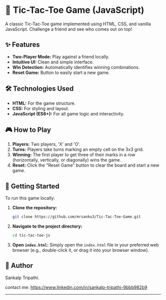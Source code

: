 # 🚀 Tic-Tac-Toe Game (JavaScript)

A classic Tic-Tac-Toe game implemented using HTML, CSS, and vanilla JavaScript. Challenge a friend and see who comes out on top!

## ✨ Features

* **Two-Player Mode:** Play against a friend locally.
* **Intuitive UI:** Clean and simple interface.
* **Win Detection:** Automatically identifies winning combinations.
* **Reset Game:** Button to easily start a new game.

## 🛠️ Technologies Used

* **HTML:** For the game structure.
* **CSS:** For styling and layout.
* **JavaScript (ES6+):** For all game logic and interactivity.

## 🎮 How to Play

1.  **Players:** Two players, 'X' and 'O'.
2.  **Turns:** Players take turns marking an empty cell on the 3x3 grid.
3.  **Winning:** The first player to get three of their marks in a row (horizontally, vertically, or diagonally) wins the game.
5.  **Reset:** Click the "Reset Game" button to clear the board and start a new game.

## 🚀 Getting Started

To run this game locally:

1.  **Clone the repository:**
    ```bash
    git clone https://github.com/mrsanku3/Tic-Tac-Toe-Game.git
    ```
2.  **Navigate to the project directory:**
    ```bash
    cd tic-tac-toe-js
    ```
3.  **Open `index.html`:** Simply open the `index.html` file in your preferred web browser (e.g., double-click it, or drag it into your browser window).


## 👤 Author

Sankalp Tripathi.

contact me: https://www.linkedin.com/in/sankalp-tripathi-9bbb982b9

---












